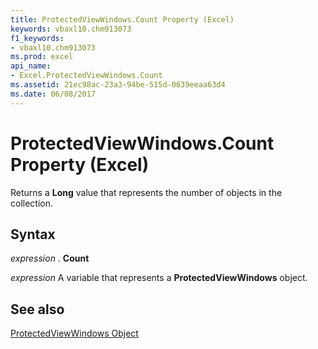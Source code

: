 ```yaml
---
title: ProtectedViewWindows.Count Property (Excel)
keywords: vbaxl10.chm913073
f1_keywords:
- vbaxl10.chm913073
ms.prod: excel
api_name:
- Excel.ProtectedViewWindows.Count
ms.assetid: 21ec98ac-23a3-94be-515d-0639eeaa63d4
ms.date: 06/08/2017
---
```



# ProtectedViewWindows.Count Property (Excel)

Returns a  **Long** value that represents the number of objects in the collection.


## Syntax

 _expression_ . **Count**

 _expression_ A variable that represents a **ProtectedViewWindows** object.


## See also


[ProtectedViewWindows Object](Excel.ProtectedViewWindows.md)

